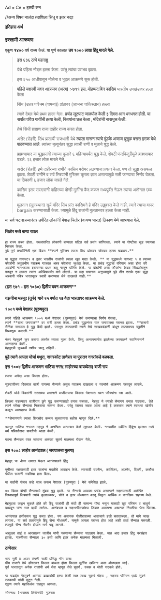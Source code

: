 Ad = Ce = इसवी सन

//अन्य विषय
नालंदा तक्षशिला
सिंधू व इतर नद्या

**इतिहास अर्थ**

### इस्लामी आक्रमण

एकूण **१४००** वर्ष राज्य केलं. या पूर्ण काळात **उप १००० लाख हिंदू मारले गेले.**

> **इस ६३६ ठाणे महाराष्ट्र**
>
> येथे पहिला नौदल हल्ला केला. परंतु त्यांचा पराभव झाला.
>
> इस ६५० आधीपासून नौसेना व भूदल आक्रमणे सुरू होती.

> **पहिले यशस्वी यवन आक्रमण (अरब)** >**७११ इस. मोहम्मद बिन कासिम** भारतीय उपखंडावर हल्ला केला
>
> सिंध (उत्तर पश्चिम (वायव्य)) प्रांतावर (आजचा पाकिस्तान) हल्ला
>
> त्याने देबल येथे प्रथम हल्ला गेला. **प्रचंड लूटपाट जाळपोळ केली ३ दिवस आग धगधगत होती. या सर्वांत पवित्र गायींची हत्या केली, स्त्रियांचा छळ केला , मंदिरांची नासधुस केली.**
>
> तेथे सिंधी ब्राह्मण राजा दाहीर राज्य करत होता.
>
> अरोर (रोहरी) सिंध प्रांताची राजधानी येथे **त्याला मारून त्याचे मुंडके अजाज युसुफ बसरा इराक येथे पाठवण्यात आले**. त्यांच्या मृत्यूनंतर सुद्धा त्याची राणी व मुलाने युद्ध केले.
>
> ब्राह्मणाबाद
> या युद्धप्रसंगी त्याच्या मुलाने ६ महिन्यापर्यंत युद्ध केले. शेवटी फंदफितुरीमुळे ब्राह्मणाबाद पडले. २६ हजार लोक मारले गेले.
>
> अरोर (रोहरी)
> इथे दाहीरच्या राणीने कासिम बरोबर लढण्याचा प्रयत्न केला. पण तो सुद्धा असफल झाला. शेवटी राणीने व सर्व स्त्रियांनी मुस्लिम क्रूरता ज्ञात असल्यामुळे सती जाण्याचा निर्णय घेतला. या ठिकाणी ६ हजार लोक मारले गेले.
>
> कासिम इतर सरदारांनी दाहिरच्या दोन्ही मुलींना कैद करून मध्यपूर्वेत नेऊन त्यांचा अतोनात छळ केला.
>
> मुलतान (मूलस्थान) सूर्य मंदिर सिंध प्रांत
> कासिमने हे मंदिर उद्ध्वस्त केले नाही. त्याने त्याचा वापर bargain करण्यासाठी केला. ज्यामुळे हिंदू राजांनी मुलतानवर हल्ला केला नाही.

या सर्व घटनाक्रमानंतर उर्वरित लोकांनी मेवाड चितोर (वायव्य भारत) ठिकाण येथे आश्रयास गेले.

#### चितोर मध्ये बाप्पा रावल

```
हा राज्य करत होता. स्थलांतरित लोकांनी बाप्पाला घटित सर्व प्रसंग सांगितला. त्याने या गोष्टीचा सूड घ्यायचा निश्चय केला.
पुढे पूर्ण तयारीनिशी एक दिवस **त्याने मुस्लिम व्याप्त सिंध प्रांतावर जोरदार हल्ला चढवला.**

या युद्धात नागभट१ व इतर भारतीय राजांनी त्याला खूप मदत केली. ** या युद्धामध्ये नागभट १ व त्याच्या फौजांनी अतुलनीय पराक्रम गाजवत अरब फौजांचा चुथडा केला. या प्रचंड युद्धाचा परिणाम असा होता की अरबांनी नागभटाला इस्लामचा प्रथम शत्रू म्हणून घोषित केले. या दोघांनी अरब फौजांना केवळ सिंधप्रांतातून पळवून न लावता त्यांना अरेबियापर्यंत मागे लोटले. या महा भयानक अनुभवामुळे पुढे तीन शतके एका सुद्धा अरबानी पवित्र भारतभूवर स्वारी करण्यास धैर्य दाखवले नाही.**
```

#### (इस ९७१ - इस १०३०) द्वितीय यवन आक्रमण\*\*

#### गझनीचा महमूद (तुर्क) याने २५ वर्षात १७ वेळा भारतावर आक्रमण केले.

**१००१ मध्ये पेशावर (पुरुषपुरा)**

```
त्याने पहिले आक्रमण १००१ मध्ये पेशावर (पुरुषपुरा) येथे करण्याचा निर्णय घेतला.
त्याने **राजा जयपाल** वर रात्री हल्ला केला. प्रचंड युद्धानंतर यात जयपालचा पराभव झाला. **हजारो सैनिक जयपाल हे युद्ध कैदी झाले. पराभूत जयपालची त्याने तेथे साखळदंडांनी बांधून लज्जास्पद पद्धतीने मिरवणूक काढली.**

नंतर मेहमूदने क्रूर करारा अंतर्गत त्याला मुक्त केले. किंतु अत्यापमानीत झालेल्या जयपालने स्वाभिमानाने आत्महत्या केली.
मेहमूदची क्रूरकर्मे तशीच चालू राहिली.
```

**पुढे त्याने आपला मोर्चा मथुरा, नागरकोट ठाणेसर या पुरातन नगरांकडे वळवला.**

**इस १००४ द्वितीय आक्रमण भाटिया नगर( लाहोरच्या वायव्येला) बाजी राय**

```
त्याचा अभेद्य असा किल्ला होता.

सुरुवातीच्या दिवसात बाजी रायच्या सैन्याने अतुल पराक्रम दाखवला व यवनांचे आक्रमण परतवून लावले.

शेवटी थोडे दिवसांनी सततच्या प्रयत्नाने बाजीरायाचा किल्ला भेदण्यात यवन फौज्यांना यश आले.

किल्ला पडल्यावर बाजीराय छुपे युद्ध करण्यासाठी वनात पळाला. मेहमूद ने त्याची सेनागण वनात पाठवला. तेथे त्याने म्लेंच्छ सैन्याचा निकराचा सामना केला. परंतु पराभव जवळ आला आहे हे कळतात त्याने स्वतःचा खंजीर काढून आत्महत्या केली.

**सेनागणाने त्याचा शिरच्छेद करून सुलतानास बक्षीस म्हणून दिले.**

पराभूत भाटिया नगरात महमूद ने अनन्वित अत्याचार केले लूटपाट केली. नगरातील उर्वरित हिंदूंना इस्लाम मध्ये धर्म परिवर्तनास सक्तीची आज्ञा केली.

यवना सैन्यदल परत जाताना असंख्य सुवर्ण मालमत्ता घेऊन गेले.
```

#### इस १००८ लाहोर आनंदपाल ( जयपालचा मुलगा)

```
मेहमूद चा धोका लक्षात घेऊन आनंदपालने हिंदू

भूमीच्या रक्षणासाठी इतर राजांना मदतीचे आवाहन केले. त्यासाठी उज्जैन, कालिंजर, अजमेर, दिल्ली, कन्नौज येथील राजांनी मदतिचा हात दिला.

या सर्वांनी पंजाब कडे चाल करून पेशावर (पुरुषपुरा ) येथे संमेलित झाले.

४० दिवस दोन्ही सैन्यामध्ये तुंबळ युद्ध झाले. या सैन्याचे आवाका प्रचंड असल्याने सहाय्यासाठी अकंपित विश्वासपूर्ण स्त्रियांनी त्यांचे कुलालंकार, सोने व इतर मौल्यवान वस्तू विकून आर्थिक व मानसिक सहाय्य केले.

मेहमूदला कळून चुकले होते की हिंदू राजांची ही संधी ही सामान्य गोष्ट नसून यासाठी खूप परिश्रम व चातुर्य दाखवून यांना मात द्यावी लागेल. आनंदपाल व सहभागीराजांच्या जिंकत असताना अचानक नियतीचा फेरा फिरला.

आनंदपाल हत्तीवरून युद्ध करत होता. पण अचानक गोळीबाराच्या आवाजाने हत्ती चवाताळला. तो मागे जाऊ लागला. या सर्व प्रकारामुळे हिंदू सेना गोंधळली. यामुळे आपला पराभव होत आहे अशी वार्ता सैन्यात पसरली. त्यामुळे सैन्य सैरभैर होऊन मागे पळू लागले.

अब्दुल्ला ताई व आरसालन जाजीब यांनी पळणाऱ्या सैन्याचा पाठलाग केला. यात आठ हजार हिंदू नरसंहार झाला. गजनीच्या सैन्याला ३० हत्ती आणि इतर अनेक मालमत्ता मिळाली.
```

#### ठाणेसार

```
भव्य मूर्ती व अपार संपत्ती साठी प्रसिद्ध भीम राजा
भीम राजाने तेथे डोंगरावर किल्ला बांधला होता किल्ला मूर्तींचा खजिना असा ओळखला जाई.
पूर्ण भारतातून अनेक राजांनी धर्म सेवा म्हणून तेथे सुवर्ण, रजक व मोती पाठवले होते.

या चढाईत मेहमूदने असंख्य ब्राह्मणांची हत्या केली सात लाख सुवर्ण मोहरा , सहस्त्र परिमाण एवढे सुवर्ण रजकाची भांडी लुटून नेली.
एकूण त्याने महाविध्वंस घडवून आणला.

सोमनाथ (भारताच शिरोमणी) गुजरात

```
